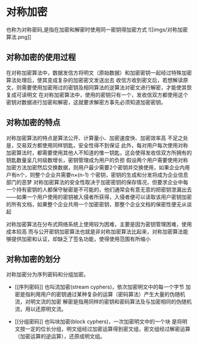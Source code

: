 # 对称加密
也称为对称密码,是指在加密和解密时使用同一密钥得加密方式
![[imgs/对称加密算法.png]]

## 对称加密的使用过程
在对称加密算法中，数据发信方将明文（原始数据）和加密密钥一起经过特殊加密算法处理后，使其变成复杂的加密密文发送出去
收信方收到密文后，若想解读原文，则需要使用加密用过的密钥及相同算法的逆算法对密文进行解密，才能使其恢复成可读明文
在对称加密算法中，使用的密钥只有一个，发收信双方都使用这个密钥对数据进行加密和解密，这就要求解密方事先必须知道加密密钥。

## 对称加密的特点
对称加密算法的特点是算法公开、计算量小、加密速度快、加密效率高
不足之处是，交易双方都使用同样钥匙，安全性得不到保证
此外，每对用户每次使用对称加密算法时，都需要使用其他人不知道的惟一钥匙，这会使得发收信双方所拥有的钥匙数量呈几何级数增长，密钥管理成为用户的负担
假设两个用户需要使用对称加密方法加密然后交换数据，则用户最少需要2个密钥并交换使用，如果企业内用户有n个，则整个企业共需要n×(n-1) 个密钥，密钥的生成和分发将成为企业信息部门的恶梦
对称加密算法的安全性取决于加密密钥的保存情况，但要求企业中每一个持有密钥的人都保守秘密是不可能的，他们通常会有意无意的把密钥泄漏出去——如果一个用户使用的密钥被入侵者所获得，入侵者便可以读取该用户密钥加密的所有文档，如果整个企业共用一个加密密钥，那整个企业文档的保密性便无从谈起

对称加密算法在分布式网络系统上使用较为困难，主要是因为密钥管理困难，使用成本较高
而与公开密钥加密算法也就是非对称加密算法比起来，对称加密算法能够提供加密和认证，却缺乏了签名功能，使得使用范围有所缩小 

## 对称加密的划分
对称加密分为序列密码和分组加密。 

- [[序列密码]]
    也叫流加密(stream cyphers)，依次加密明文中的每一个字节
    加密是指利用用户的密钥通过某种复杂的运算（密码算法）产生大量的伪随机流，对明文流的加密
    解密是指用同样的密钥和密码算法及与加密相同的伪随机流，用以还原明文流。 

- [[分组密码]]
    也叫块加密(block cyphers)，一次加密明文中的一个块
    是将明文按一定的位长分组，明文组经过加密运算得到密文组，密文组经过解密运算（加密运算的逆运算），还原成明文组。 
